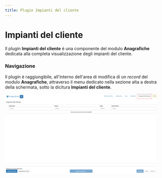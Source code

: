 ```yaml
---
title: Plugin Impianti del cliente
---
```


# Impianti del cliente

Il plugin **Impianti del cliente** è una componente del modulo **Anagrafiche** dedicata alla completa visualizzazione degli impianti del cliente.

### Navigazione

Il plugin è raggiungibile, all'interno dell'area di modifica di un _record_ del modulo **Anagrafiche**, attraverso il menu dedicato nella sezione alta a destra della schermata, sotto la dicitura **Impianti del cliente**.



![Screenshot navigazione impianti del cliente](../../../../.gitbook/assets/pluginimpiantidelcliente.PNG)

